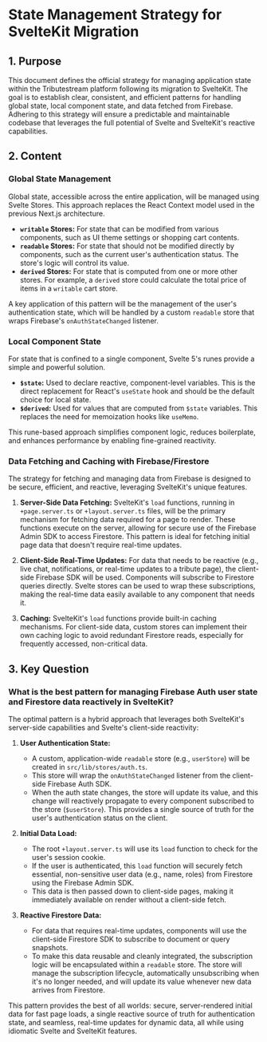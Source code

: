 # State Management Strategy for SvelteKit Migration

## 1. Purpose

This document defines the official strategy for managing application state within the Tributestream platform following its migration to SvelteKit. The goal is to establish clear, consistent, and efficient patterns for handling global state, local component state, and data fetched from Firebase. Adhering to this strategy will ensure a predictable and maintainable codebase that leverages the full potential of Svelte and SvelteKit's reactive capabilities.

## 2. Content

### Global State Management

Global state, accessible across the entire application, will be managed using Svelte Stores. This approach replaces the React Context model used in the previous Next.js architecture.

*   **`writable` Stores:** For state that can be modified from various components, such as UI theme settings or shopping cart contents.
*   **`readable` Stores:** For state that should not be modified directly by components, such as the current user's authentication status. The store's logic will control its value.
*   **`derived` Stores:** For state that is computed from one or more other stores. For example, a `derived` store could calculate the total price of items in a `writable` cart store.

A key application of this pattern will be the management of the user's authentication state, which will be handled by a custom `readable` store that wraps Firebase's `onAuthStateChanged` listener.

### Local Component State

For state that is confined to a single component, Svelte 5's runes provide a simple and powerful solution.

*   **`$state`:** Used to declare reactive, component-level variables. This is the direct replacement for React's `useState` hook and should be the default choice for local state.
*   **`$derived`:** Used for values that are computed from `$state` variables. This replaces the need for memoization hooks like `useMemo`.

This rune-based approach simplifies component logic, reduces boilerplate, and enhances performance by enabling fine-grained reactivity.

### Data Fetching and Caching with Firebase/Firestore

The strategy for fetching and managing data from Firebase is designed to be secure, efficient, and reactive, leveraging SvelteKit's unique features.

1.  **Server-Side Data Fetching:** SvelteKit's `load` functions, running in `+page.server.ts` or `+layout.server.ts` files, will be the primary mechanism for fetching data required for a page to render. These functions execute on the server, allowing for secure use of the Firebase Admin SDK to access Firestore. This pattern is ideal for fetching initial page data that doesn't require real-time updates.

2.  **Client-Side Real-Time Updates:** For data that needs to be reactive (e.g., live chat, notifications, or real-time updates to a tribute page), the client-side Firebase SDK will be used. Components will subscribe to Firestore queries directly. Svelte stores can be used to wrap these subscriptions, making the real-time data easily available to any component that needs it.

3.  **Caching:** SvelteKit's `load` functions provide built-in caching mechanisms. For client-side data, custom stores can implement their own caching logic to avoid redundant Firestore reads, especially for frequently accessed, non-critical data.

## 3. Key Question

### What is the best pattern for managing Firebase Auth user state and Firestore data reactively in SvelteKit?

The optimal pattern is a hybrid approach that leverages both SvelteKit's server-side capabilities and Svelte's client-side reactivity:

1.  **User Authentication State:**
    *   A custom, application-wide `readable` store (e.g., `userStore`) will be created in `src/lib/stores/auth.ts`.
    *   This store will wrap the `onAuthStateChanged` listener from the client-side Firebase Auth SDK.
    *   When the auth state changes, the store will update its value, and this change will reactively propagate to every component subscribed to the store (`$userStore`). This provides a single source of truth for the user's authentication status on the client.

2.  **Initial Data Load:**
    *   The root `+layout.server.ts` will use its `load` function to check for the user's session cookie.
    *   If the user is authenticated, this `load` function will securely fetch essential, non-sensitive user data (e.g., name, roles) from Firestore using the Firebase Admin SDK.
    *   This data is then passed down to client-side pages, making it immediately available on render without a client-side fetch.

3.  **Reactive Firestore Data:**
    *   For data that requires real-time updates, components will use the client-side Firestore SDK to subscribe to document or query snapshots.
    *   To make this data reusable and cleanly integrated, the subscription logic will be encapsulated within a `readable` store. The store will manage the subscription lifecycle, automatically unsubscribing when it's no longer needed, and will update its value whenever new data arrives from Firestore.

This pattern provides the best of all worlds: secure, server-rendered initial data for fast page loads, a single reactive source of truth for authentication state, and seamless, real-time updates for dynamic data, all while using idiomatic Svelte and SvelteKit features.
